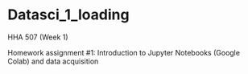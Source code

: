 # Datasci_1_loading
HHA 507 (Week 1)

Homework assignment #1: Introduction to Jupyter Notebooks (Google Colab) and data acquisition
